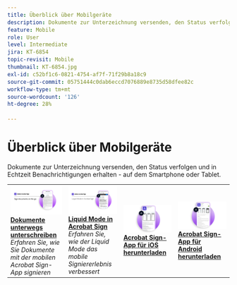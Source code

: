 ```yaml
---
title: Überblick über Mobilgeräte
description: Dokumente zur Unterzeichnung versenden, den Status verfolgen und in Echtzeit Benachrichtigungen erhalten - auf dem Smartphone oder Tablet
feature: Mobile
role: User
level: Intermediate
jira: KT-6854
topic-revisit: Mobile
thumbnail: KT-6854.jpg
exl-id: c52bf1c6-0821-4754-af7f-71f29b8a18c9
source-git-commit: 05751444c0dab6eccd7076889e8735d58dfee82c
workflow-type: tm+mt
source-wordcount: '126'
ht-degree: 28%

---
```


# Überblick über Mobilgeräte

Dokumente zur Unterzeichnung versenden, den Status verfolgen und in Echtzeit Benachrichtigungen erhalten - auf dem Smartphone oder Tablet.

<table style="table-layout:fixed">
<tr>
  <td>
    <a href="sign-mobile.md">
      <img alt="Dokumente unterwegs unterschreiben" src="assets/signmobile.png" />
    </a>
    <div>
    <a href="sign-mobile.md"><strong>Dokumente unterwegs unterschreiben</strong></a>
    </div>
    <em>Erfahren Sie, wie Sie Dokumente mit der mobilen Acrobat Sign-App signieren</em>
    <br>
  </td>
  <td>
    <a href="liquidmode.md">
      <img alt="Liquid Mode in Acrobat Sign" src="assets/liquidmode.png" />
    </a>
    <div>
    <a href="liquidmode.md"><strong>Liquid Mode in Acrobat Sign</strong></a>
    </div>
    <em>Erfahren Sie, wie der Liquid Mode das mobile Signiererlebnis verbessert</em>
    <br>
  </td>
  <td>
    <a href="https://apps.apple.com/us/app/adobe-sign/id481082197" target="_blank">
      <img alt="Für iOS herunterladen" src="assets/Mobile_iOS.png" />
    </a>
    <div>
    <a href="https://apps.apple.com/us/app/adobe-sign/id481082197" target="_blank"><strong>Acrobat Sign-App für iOS herunterladen</strong></a>
    <br>
  </td>
  <td>
    <a href="https://play.google.com/store/apps/details?id=com.adobe.echosign&amp;hl=de" target="_blank">
      <img alt="Download für Android" src="assets/Mobile_Android.png" />
    </a>
    <div>
    <a href="https://play.google.com/store/apps/details?id=com.adobe.echosign&amp;hl=de" target="_blank"><strong>Acrobat Sign-App für Android herunterladen</strong></a>
    <br>
  </td>
</tr>
</table>
